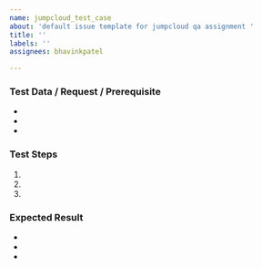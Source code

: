 ```yaml
---
name: jumpcloud_test_case
about: 'default issue template for jumpcloud qa assignment '
title: ''
labels: ''
assignees: bhavinkpatel

---
```


### Test Data / Request / Prerequisite  
-
-
-

### Test Steps
1. 
2.
3.

### Expected Result
- 
-
-
